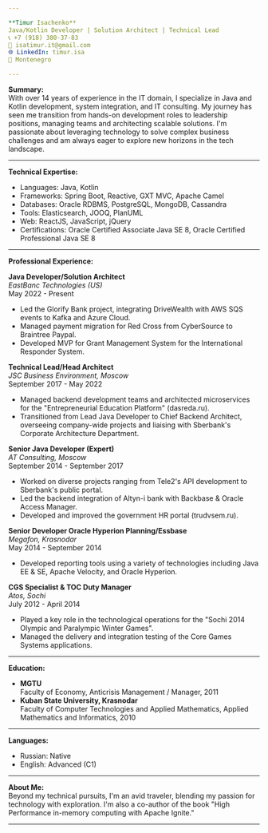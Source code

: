 ```yaml
---

**Timur Isachenko**  
Java/Kotlin Developer | Solution Architect | Technical Lead  
📞 +7 (918) 380-37-83  
📧 isatimur.it@gmail.com  
🌐 LinkedIn: timur.isa  
📍 Montenegro

---
```


**Summary:**  
With over 14 years of experience in the IT domain, I specialize in Java and Kotlin development, system integration, and IT consulting. My journey has seen me transition from hands-on development roles to leadership positions, managing teams and architecting scalable solutions. I'm passionate about leveraging technology to solve complex business challenges and am always eager to explore new horizons in the tech landscape.

---

**Technical Expertise:**  
- Languages: Java, Kotlin
- Frameworks: Spring Boot, Reactive, GXT MVC, Apache Camel
- Databases: Oracle RDBMS, PostgreSQL, MongoDB, Cassandra
- Tools: Elasticsearch, JOOQ, PlanUML
- Web: ReactJS, JavaScript, jQuery
- Certifications: Oracle Certified Associate Java SE 8, Oracle Certified Professional Java SE 8

---

**Professional Experience:**

**Java Developer/Solution Architect**  
*EastBanc Technologies (US)*  
May 2022 - Present  
- Led the Glorify Bank project, integrating DriveWealth with AWS SQS events to Kafka and Azure Cloud.
- Managed payment migration for Red Cross from CyberSource to Braintree Paypal.
- Developed MVP for Grant Management System for the International Responder System.

**Technical Lead/Head Architect**  
*JSC Business Environment, Moscow*  
September 2017 - May 2022  
- Managed backend development teams and architected microservices for the "Entrepreneurial Education Platform" (dasreda.ru).
- Transitioned from Lead Java Developer to Chief Backend Architect, overseeing company-wide projects and liaising with Sberbank's Corporate Architecture Department.

**Senior Java Developer (Expert)**  
*AT Consulting, Moscow*  
September 2014 - September 2017  
- Worked on diverse projects ranging from Tele2's API development to Sberbank's public portal.
- Led the backend integration of Altyn-i bank with Backbase & Oracle Access Manager.
- Developed and improved the government HR portal (trudvsem.ru).

**Senior Developer Oracle Hyperion Planning/Essbase**  
*Megafon, Krasnodar*  
May 2014 - September 2014  
- Developed reporting tools using a variety of technologies including Java EE & SE, Apache Velocity, and Oracle Hyperion.

**CGS Specialist & TOC Duty Manager**  
*Atos, Sochi*  
July 2012 - April 2014  
- Played a key role in the technological operations for the "Sochi 2014 Olympic and Paralympic Winter Games".
- Managed the delivery and integration testing of the Core Games Systems applications.

---

**Education:**  
- **MGTU**  
  Faculty of Economy, Anticrisis Management / Manager, 2011
- **Kuban State University, Krasnodar**  
  Faculty of Computer Technologies and Applied Mathematics, Applied Mathematics and Informatics, 2010

---

**Languages:**  
- Russian: Native
- English: Advanced (C1)

---

**About Me:**  
Beyond my technical pursuits, I'm an avid traveler, blending my passion for technology with exploration. I'm also a co-author of the book "High Performance in-memory computing with Apache Ignite."

---
